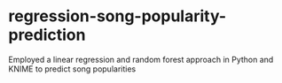 # regression-song-popularity-prediction
Employed a linear regression and random forest approach in Python and KNIME to predict song popularities
